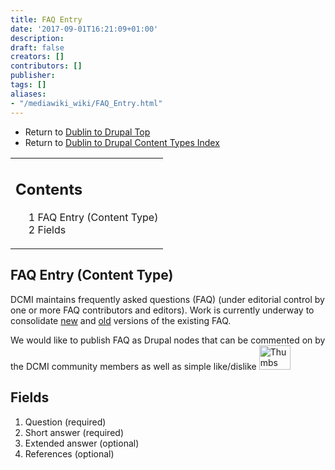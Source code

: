 ```yaml
---
title: FAQ Entry
date: '2017-09-01T16:21:09+01:00'
description: 
draft: false
creators: []
contributors: []
publisher: 
tags: []
aliases:
- "/mediawiki_wiki/FAQ_Entry.html"
---
```


- Return to [Dublin to Drupal Top](/mediawiki_wiki/DublinToDrupal_Project "DublinToDrupal Project")
- Return to [Dublin to Drupal Content Types Index](/mediawiki_wiki/DublinToDrupal_Project#Content_Types "DublinToDrupal Project")

<table id="toc" class="toc">
  <tr>
    <td>
      <div id="toctitle">
        <h2>Contents</h2>
      </div>
      <ul>
        <li class="toclevel-1 tocsection-1"><a href="#FAQ_Entry_.28Content_Type.29"><span class="tocnumber">1</span> <span class="toctext">FAQ Entry (Content Type)</span></a></li>
        <li class="toclevel-1 tocsection-2"><a href="#Fields"><span class="tocnumber">2</span> <span class="toctext">Fields</span></a></li>
      </ul>
    </td>
  </tr>
</table>
<script>if (window.showTocToggle) { var tocShowText = "show"; var tocHideText = "hide"; showTocToggle(); } </script>

## FAQ Entry (Content Type) 

DCMI maintains frequently asked questions (FAQ) (under editorial control by one or more FAQ contributors and editors). Work is currently underway to consolidate [new](/mediawiki_wiki/FAQ) and [old](http://dublincore.org/resources/faq/) versions of the existing FAQ.

We would like to publish FAQ as Drupal nodes that can be commented on by the DCMI community members as well as simple like/dislike [<img alt="Thumbs up-down image" src="/mediawiki_wiki/images/ThumbsupThumbsdown.jpg" width="50" height="39">](/mediawiki_wiki/File:ThumbsupThumbsdown.jpg "Thumbs up-down image")

## Fields 

1. Question (required)
2. Short answer (required)
3. Extended answer (optional)
4. References (optional)
<!-- 
NewPP limit report
Preprocessor node count: 7/1000000
Post-expand include size: 0/2097152 bytes
Template argument size: 0/2097152 bytes
Expensive parser function count: 0/100
-->
